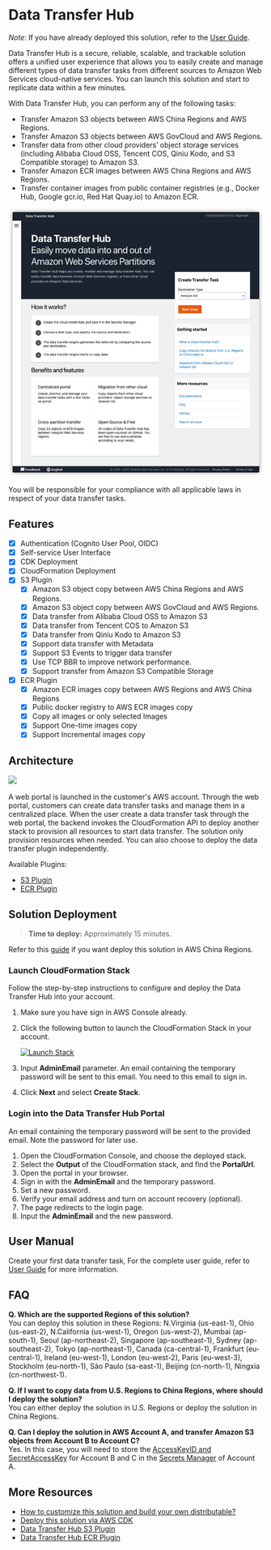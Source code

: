 # Data Transfer Hub

_Note_: If you have already deployed this solution, refer to the [User Guide](docs/UserManual.md).

Data Transfer Hub is a secure, reliable, scalable, and trackable solution offers a unified user experience that 
allows you to easily create and manage different types of data transfer tasks from different sources to 
Amazon Web Services cloud-native services. You can launch this solution and start to replicate data within a few minutes.

With Data Transfer Hub, you can perform any of the following tasks:
- Transfer Amazon S3 objects between AWS China Regions and AWS Regions.
- Transfer Amazon S3 objects between AWS GovCloud and AWS Regions.
- Transfer data from other cloud providers’ object storage services (including Alibaba
Cloud OSS, Tencent COS, Qiniu Kodo, and S3 Compatible storage) to Amazon S3.
- Transfer Amazon ECR images between AWS China Regions and AWS Regions.
- Transfer container images from public container registries (e.g., Docker Hub, Google
gcr.io, Red Hat Quay.io) to Amazon ECR.

![](docs/images/homepage.png)

You will be responsible for your compliance with all applicable laws in respect of your data transfer tasks.

## Features

- [x] Authentication (Cognito User Pool, OIDC)
- [x] Self-service User Interface
- [x] CDK Deployment
- [x] CloudFormation Deployment
- [x] S3 Plugin
    - [x] Amazon S3 object copy between AWS China Regions and AWS Regions.
    - [x] Amazon S3 object copy between AWS GovCloud and AWS Regions.
    - [x] Data transfer from Alibaba Cloud OSS to Amazon S3
    - [x] Data transfer from Tencent COS to Amazon S3
    - [x] Data transfer from Qiniu Kodo to Amazon S3
    - [x] Support data transfer with Metadata
    - [x] Support S3 Events to trigger data transfer
    - [x] Use TCP BBR to improve network performance.
    - [x] Support transfer from Amazon S3 Compatible Storage
- [x] ECR Plugin
    - [x] Amazon ECR images copy between AWS Regions and AWS China Regions
    - [x] Public docker registry to AWS ECR images copy
    - [x] Copy all images or only selected Images
    - [x] Support One-time images copy
    - [x] Support Incremental images copy

## Architecture

![](architecture.jpg)

A web portal is launched in the customer's AWS account. Through the web portal, customers can create data transfer 
tasks and manage them in a centralized place. When the user create a data transfer task through the web portal, the backend
invokes the CloudFormation API to deploy another stack to provision all resources to start data transfer. The solution 
only provision resources when needed. You can also choose to deploy the data transfer plugin independently. 

Available Plugins:
* [S3 Plugin](./docs/S3_PLUGIN.md)
* [ECR Plugin](./docs/ECR_PLUGIN.md)

## Solution Deployment

> **Time to deploy:** Approximately 15 minutes.

Refer to this [guide](docs/DeployInChinaWithAuthing_EN.md) if you want deploy this solution in AWS China Regions.

### Launch CloudFormation Stack

Follow the step-by-step instructions to configure and deploy the Data Transfer Hub into your account.

1. Make sure you have sign in AWS Console already.
1. Click the following button to launch the CloudFormation Stack in your account.

    [![Launch Stack](./launch-stack.png)](https://console.aws.amazon.com/cloudformation/home#/stacks/create/template?stackName=DataTransferHub&templateURL=https://solutions-reference.s3.amazonaws.com/data-transfer-hub/latest/DataTransferHub-cognito.template)
1. Input **AdminEmail** parameter. An email containing the temporary password will be sent to this email. You need to this email to sign in.
1. Click **Next** and select **Create Stack**.

### Login into the Data Transfer Hub Portal

An email containing the temporary password will be sent to the provided email. Note the password for later use.

1. Open the CloudFormation Console, and choose the deployed stack.
1. Select the **Output** of the CloudFormation stack, and find the **PortalUrl**.
1. Open the portal in your browser.
1. Sign in with the **AdminEmail** and the temporary password.
1. Set a new password.
1. Verify your email address and turn on account recovery (optional).
1. The page redirects to the login page. 
1. Input the **AdminEmail** and the new password.

## User Manual

Create your first data transfer task, For the complete user guide, refer to
[User Guide](docs/UserManual.md) for more information.

## FAQ

**Q. Which are the supported Regions of this solution?**</br>
You can deploy this solution in these Regions: N.Virginia (us-east-1), Ohio (us-east-2), N.California (us-west-1), 
Oregon (us-west-2), Mumbai (ap-south-1), Seoul (ap-northeast-2), Singapore (ap-southeast-1), Sydney (ap-southeast-2),
Tokyo (ap-northeast-1), Canada (ca-central-1), Frankfurt (eu-central-1), Ireland (eu-west-1), London (eu-west-2), 
Paris (eu-west-3), Stockholm (eu-north-1), São Paulo (sa-east-1), Beijing (cn-north-1), Ningxia (cn-northwest-1).

**Q. If I want to copy data from U.S. Regions to China Regions, where should I deploy the solution?**</br>
You can either deploy the solution in U.S. Regions or deploy the solution in China Regions. 

**Q. Can I deploy the solution in AWS Account A, and transfer Amazon S3 objects from Account B to Account C?**</br>
Yes. In this case, you will need to store the [AccessKeyID and SecretAccessKey](https://docs.aws.amazon.com/general/latest/gr/aws-sec-cred-types.html#access-keys-and-secret-access-keys) 
for Account B and C in the [Secrets Manager](https://docs.aws.amazon.com/secretsmanager/latest/userguide/intro.html) 
of Account A.

## More Resources

* [How to customize this solution and build your own distributable?](./docs/build-your-own-distributable.md)
* [Deploy this solution via AWS CDK](./docs/deploy-via-cdk.md)
* [Data Transfer Hub S3 Plugin](./docs/S3_PLUGIN.md)
* [Data Transfer Hub ECR Plugin](./docs/ECR_PLUGIN.md)